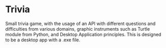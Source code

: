 # Trivia

Small trivia game, with the usage of an API with different questions and difficulties from various domains, graphic instruments such as Turtle module from Python, and Desktop Application principles.
This is designed to be a desktop app with a .exe file.
